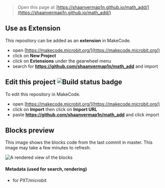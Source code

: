 
> Open this page at [https://shaanvermap1n.github.io/math_add/](https://shaanvermap1n.github.io/math_add/)

## Use as Extension

This repository can be added as an **extension** in MakeCode.

* open [https://makecode.microbit.org/](https://makecode.microbit.org/)
* click on **New Project**
* click on **Extensions** under the gearwheel menu
* search for **https://github.com/shaanvermap1n/math_add** and import

## Edit this project ![Build status badge](https://github.com/shaanvermap1n/math_add/workflows/MakeCode/badge.svg)

To edit this repository in MakeCode.

* open [https://makecode.microbit.org/](https://makecode.microbit.org/)
* click on **Import** then click on **Import URL**
* paste **https://github.com/shaanvermap1n/math_add** and click import

## Blocks preview

This image shows the blocks code from the last commit in master.
This image may take a few minutes to refresh.

![A rendered view of the blocks](https://github.com/shaanvermap1n/math_add/raw/master/.github/makecode/blocks.png)

#### Metadata (used for search, rendering)

* for PXT/microbit
<script src="https://makecode.com/gh-pages-embed.js"></script><script>makeCodeRender("{{ site.makecode.home_url }}", "{{ site.github.owner_name }}/{{ site.github.repository_name }}");</script>

